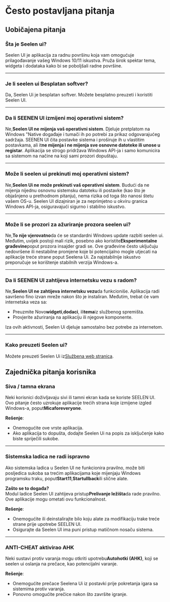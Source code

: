 # **Često postavljana pitanja**

## **Uobičajena pitanja**

### **Šta je Seelen ui?**

Seelen UI je aplikacija za radnu površinu koja vam omogućuje prilagođavanje vašeg Windows 10/11 iskustva. Pruža širok spektar tema, widgeta i dodataka kako bi se poboljšali radne površine.

***

### **Je li seelen ui Besplatan softver?**

Da, Seelen Ui je besplatan softver. Možete besplatno preuzeti i koristiti Seelen UI.

***

### **Da li SEENEN UI izmijeni moj operativni sistem?**

Ne,**Seelen UI ne mijenja vaš operativni sistem**. Djeluje pretplatom na Windows "Native događaje i tumači ih po potrebi za prikaz odgovarajućeg sadržaja. SEENEN UI čita postavke sistema i proširuje ih u vlastitim postavkama, ali it**ne mijenja i ne mijenja sve osnovne datoteke ili unose u registar**. Aplikacija se strogo pridržava Windows API-ja i samo komunicira sa sistemom na načine na koji sami prozori dopuštaju.

***

### **Može li seelen ui prekinuti moj operativni sistem?**

Ne,**Seelen Ui ne može prekinuti vaš operativni sistem**. Budući da ne mijenja nijednu osnovnu sistemsku datoteku ili postavke (kao što je objašnjeno u prethodnom pitanju), nema rizika od toga što nanosi štetu vašem OS-u. Seelen UI dizajniran je za neprimjetno u okviru granica Windows API-ja, osiguravajući sigurno i stabilno iskustvo.

***

### **Može li se prozori za ažuriranje prozora seelen ui?**

Ne,**To nije vjerovatno**da će se standardni Windows update razbiti seelen ui. Međutim, uvijek postoji mali rizik, posebno ako koristite**Eksperimentalne građevine**poput prozora insajder gradi se. Ove građevine često uključuju nedovršene ili nestabilne promjene koje bi potencijalno mogle utjecati na aplikacije treće strane poput Seelena Ui. Za najstabilnije iskustvo preporučuje se korištenje stabilnih verzija Windows-a.

***

### **Da li SEENEN UI zahtijeva internetsku vezu s radom?**

Ne,**Seelen UI ne zahtijeva internetsku vezu**da funkcioniše. Aplikacija radi savršeno fino izvan mreže nakon što je instaliran. Međutim, trebat će vam internetska veza sa:

* Preuzmite Novo**widgeti**,**dodaci**, ili**tema**iz službenog spremišta.
* Provjerite ažuriranja na aplikaciju ili njegove komponente.

Iza ovih aktivnosti, Seelen Ui djeluje samostalno bez potrebe za internetom.

***

### **Kako preuzeti Seelen ui?**

Možete preuzeti Seelen Ui iz[Službena web stranica](https://seelen.io).

## **Zajednička pitanja korisnika**

### **Siva / tamna ekrana**

Neki korisnici doživljavaju sivi ili tamni ekran kada se koriste SEELEN UI. Ovo pitanje često uzrokuje aplikacije trećih strana koje izmijene izgled Windows-a, poput**Micaforeveryone**.

**Rešenje**:

* Onemogućite ove vrste aplikacija.
* Ako aplikacija to dopušta, dodajte Seelen Ui na popis za isključenje kako biste spriječili sukobe.

***

### **Sistemska ladica ne radi ispravno**

Ako sistemska ladica u Seelen UI ne funkcionira pravilno, može biti posljedica sukoba sa trećim aplikacijama koje mijenjaju Windows programsku traku, poput**Start11**,**Startullback**ili slične alate.

**Zašto se to događa?**\
Modul ladice Seelen UI zahtijeva pristup**Prelivanje ležišta**da rade pravilno. Ove aplikacije mogu ometati ovu funkcionalnost.

**Rešenje**:

* Onemogućite ili deinstalirajte bilo koju alate za modifikaciju trake treće strane prije upotrebe SEELEN UI.
* Osigurajte da Seelen UI ima puni pristup matičnom nosaču sistema.

***

### **ANTI-CHEAT aktivirao AHK**

Neki sustavi protiv varanja mogu otkriti upotrebu**Autohotki (AHK)**, koji se seelen ui oslanja na prečace, kao potencijalni varanje.

**Rešenje**:

* Onemogućite prečace Seelena Ui iz postavki prije pokretanja igara sa sistemima protiv varanja.
* Ponovno omogućite prečice nakon što završite igranje.
